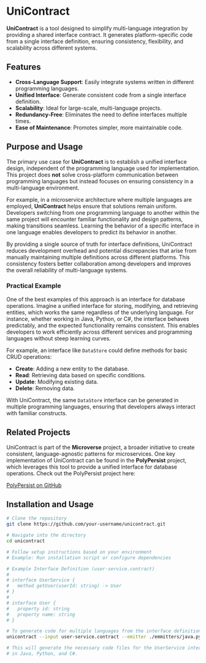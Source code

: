 # UniContract

**UniContract** is a tool designed to simplify multi-language integration by providing a shared interface contract. It generates platform-specific code from a single interface definition, ensuring consistency, flexibility, and scalability across different systems.

## Features

- **Cross-Language Support**: Easily integrate systems written in different programming languages.
- **Unified Interface**: Generate consistent code from a single interface definition.
- **Scalability**: Ideal for large-scale, multi-language projects.
- **Redundancy-Free**: Eliminates the need to define interfaces multiple times.
- **Ease of Maintenance**: Promotes simpler, more maintainable code.

## Purpose and Usage

The primary use case for **UniContract** is to establish a unified interface design, independent of the programming language used for implementation. This project does **not** solve cross-platform communication between programming languages but instead focuses on ensuring consistency in a multi-language environment. 

For example, in a microservice architecture where multiple languages are employed, **UniContract** helps ensure that solutions remain uniform. Developers switching from one programming language to another within the same project will encounter familiar functionality and design patterns, making transitions seamless. Learning the behavior of a specific interface in one language enables developers to predict its behavior in another.

By providing a single source of truth for interface definitions, UniContract reduces development overhead and potential discrepancies that arise from manually maintaining multiple definitions across different platforms. This consistency fosters better collaboration among developers and improves the overall reliability of multi-language systems.

### Practical Example

One of the best examples of this approach is an interface for database operations. Imagine a unified interface for storing, modifying, and retrieving entities, which works the same regardless of the underlying language. For instance, whether working in Java, Python, or C#, the interface behaves predictably, and the expected functionality remains consistent. This enables developers to work efficiently across different services and programming languages without steep learning curves.

For example, an interface like `DataStore` could define methods for basic CRUD operations:

- **Create**: Adding a new entity to the database.
- **Read**: Retrieving data based on specific conditions.
- **Update**: Modifying existing data.
- **Delete**: Removing data.

With UniContract, the same `DataStore` interface can be generated in multiple programming languages, ensuring that developers always interact with familiar constructs.

## Related Projects

UniContract is part of the **Microverse** project, a broader initiative to create consistent, language-agnostic patterns for microservices. One key implementation of UniContract can be found in the **PolyPersist** project, which leverages this tool to provide a unified interface for database operations. Check out the PolyPersist project here:

[PolyPersist on GitHub](https://github.com/gyorgy-gulyas/PolyPersist)

## Installation and Usage

```bash
# Clone the repository
git clone https://github.com/your-username/unicontract.git

# Navigate into the directory
cd unicontract

# Follow setup instructions based on your environment
# Example: Run installation script or configure dependencies

# Example Interface Definition (user-service.contract)
#
# interface UserService {
#   method getUser(userId: string) -> User
# }
#
# interface User {
#   property id: string
#   property name: string
# }

# To generate code for multiple languages from the interface definition:
unicontract --input user-service.contract --emitter ./emmitters/java.py -emitter ./emmitters/python.py -emitter ./emmitters/dotnet.py

# This will generate the necessary code files for the UserService interface
# in Java, Python, and C#.
```
